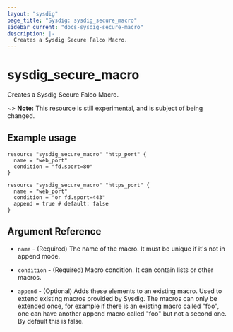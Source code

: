 ```yaml
---
layout: "sysdig"
page_title: "Sysdig: sysdig_secure_macro"
sidebar_current: "docs-sysdig-secure-macro"
description: |-
  Creates a Sysdig Secure Falco Macro.
---
```


# sysdig\_secure\_macro

Creates a Sysdig Secure Falco Macro.

~> **Note:** This resource is still experimental, and is subject of being changed.

## Example usage

```hcl
resource "sysdig_secure_macro" "http_port" {
  name = "web_port"
  condition = "fd.sport=80"
}

resource "sysdig_secure_macro" "https_port" {
  name = "web_port"
  condition = "or fd.sport=443"
  append = true # default: false
}
```

## Argument Reference

* `name` - (Required) The name of the macro. It must be unique if it's not in append mode.

* `condition` - (Required) Macro condition. It can contain lists or other macros.

* `append` - (Optional)  Adds these elements to an existing macro. Used to extend existing macros provided by Sysdig.
    The macros can only be extended once, for example if there is an existing macro called "foo", one can have another 
    append macro called "foo" but not a second one. By default this is false.
